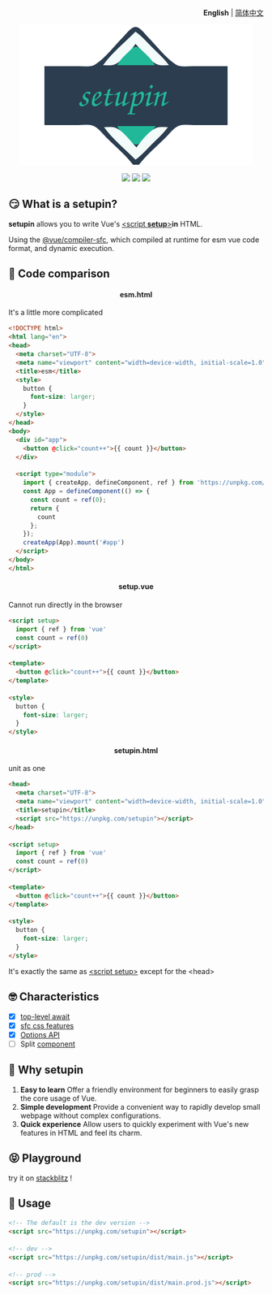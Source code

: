 <p align="right">
  <b>English</b> | <a href="./README.zh-CN.md">简体中文</a>
</p>

<p align="center"><img src="./public/logo.svg"></p>

<p align="center">
  <a href="https://stackblitz.com/edit/setupin"><img src="https://img.shields.io/badge/stackBlitz-blue"></a>
  <a href="https://npmjs.com/package/setupin"><img src="https://img.shields.io/npm/v/setupin?color=orange"></a>
  <a href="https://bundlephobia.com/package/setupin"><img src="https://img.shields.io/bundlephobia/minzip/setupin"></a>
</p>

## 😏 What is a setupin?

**setupin** allows you to write Vue's [\<script **setup**>](https://vuejs.org/api/sfc-script-setup.html)**in** HTML.

Using the [@vue/compiler-sfc](https://github.com/vuejs/core/tree/main/packages/compiler-sfc#readme), which compiled at runtime for esm vue code format, and dynamic execution.

## 🤯 Code comparison

<h4 align=center>esm.html</h4>
It's a little more complicated

```html
<!DOCTYPE html>
<html lang="en">
<head>
  <meta charset="UTF-8">
  <meta name="viewport" content="width=device-width, initial-scale=1.0">
  <title>esm</title>
  <style>
    button {
      font-size: larger;
    }
  </style>
</head>
<body>
  <div id="app">
    <button @click="count++">{{ count }}</button>
  </div>

  <script type="module">
    import { createApp, defineComponent, ref } from 'https://unpkg.com/vue/dist/vue.esm-browser.js';
    const App = defineComponent(() => {
      const count = ref(0);
      return {
        count
      };
    });
    createApp(App).mount('#app')
  </script>
</body>
</html>
```

<h4 align=center>setup.vue</h4>
Cannot run directly in the browser

```html
<script setup>
  import { ref } from 'vue'
  const count = ref(0)
</script>

<template>
  <button @click="count++">{{ count }}</button>
</template>

<style>
  button {
    font-size: larger;
  }
</style>
```

<h4 align=center>setupin.html</h4>
unit as one

```html
<head>
  <meta charset="UTF-8">
  <meta name="viewport" content="width=device-width, initial-scale=1.0">
  <title>setupin</title>
  <script src="https://unpkg.com/setupin"></script>
</head>

<script setup>
  import { ref } from 'vue'
  const count = ref(0)
</script>

<template>
  <button @click="count++">{{ count }}</button>
</template>

<style>
  button {
    font-size: larger;
  }
</style>
```

It's exactly the same as [\<script setup>](https://vuejs.org/api/sfc-script-setup.html) except for the \<head>

## 🤓 Characteristics

- [x] [top-level await](https://vuejs.org/api/sfc-script-setup.html#top-level-await)
- [x] [sfc css features](https://vuejs.org/api/sfc-css-features.html)
- [x] [Options API](https://vuejs.org/guide/introduction.html#options-api)
- [ ] Split [component](https://vuejs.org/guide/essentials/component-basics.html)

## 🤔 Why setupin

1. **Easy to learn**
  Offer a friendly environment for beginners to easily grasp the core usage of Vue.
2. **Simple development**
  Provide a convenient way to rapidly develop small webpage without complex configurations.
3. **Quick experience**
  Allow users to quickly experiment with Vue's new features in HTML and feel its charm.

## 😝 Playground

try it on
[stackblitz](https://stackblitz.com/edit/setupin?file=index.html)
!

## 🥰 Usage

```html
<!-- The default is the dev version -->
<script src="https://unpkg.com/setupin"></script>

<!-- dev -->
<script src="https://unpkg.com/setupin/dist/main.js"></script>

<!-- prod -->
<script src="https://unpkg.com/setupin/dist/main.prod.js"></script>
```
